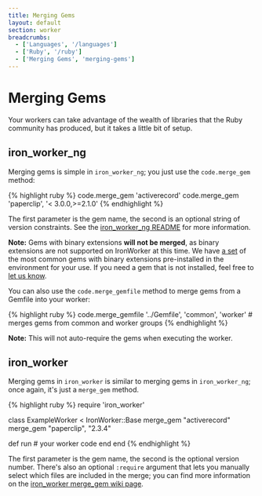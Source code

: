 ```yaml
---
title: Merging Gems
layout: default
section: worker
breadcrumbs:
  - ['Languages', '/languages']
  - ['Ruby', '/ruby']
  - ['Merging Gems', 'merging-gems']
---
```


# Merging Gems

Your workers can take advantage of the wealth of libraries that the Ruby community 
has produced, but it takes a little bit of setup.

## iron_worker_ng

Merging gems is simple in `iron_worker_ng`; you just use the `code.merge_gem` 
method:

{% highlight ruby %}
code.merge_gem 'activerecord'
code.merge_gem 'paperclip', '< 3.0.0,>=2.1.0'
{% endhighlight %}

The first parameter is the gem name, the second is an optional string of version 
constraints. See the [iron_worker_ng README](https://github.com/iron-io/iron_worker_ruby_ng#readme) 
for more information.

**Note:** Gems with binary extensions **will not be merged**, as binary extensions are 
not supported on IronWorker at this time. We have [a set](/worker/reference/environment/?lang=ruby#ruby_gems_installed) 
of the most common gems with binary extensions pre-installed in the environment 
for your use. If you need a gem that is not installed, feel free to [let us know](http://get.iron.io/chat).

You can also use the `code.merge_gemfile` method to merge gems from a Gemfile 
into your worker:

{% highlight ruby %}
code.merge_gemfile '../Gemfile', 'common', 'worker' # merges gems from common and worker groups
{% endhighlight %}

**Note:** This will not auto-require the gems when executing the worker.

## iron_worker

Merging gems in `iron_worker` is similar to merging gems in `iron_worker_ng`; 
once again, it's just a `merge_gem` method.

{% highlight ruby %}
require 'iron_worker'

class ExampleWorker < IronWorker::Base
  merge_gem "activerecord"
  merge_gem "paperclip", "2.3.4"

  def run
    # your worker code
  end
end
{% endhighlight %}

The first parameter is the gem name, the second is the optional version number. 
There's also an optional `:require` argument that lets you manually select 
which files are included in the merge; you can find more information on the 
[iron_worker merge_gem wiki page](https://github.com/iron-io/iron_worker_ruby/wiki/merge_gem).
